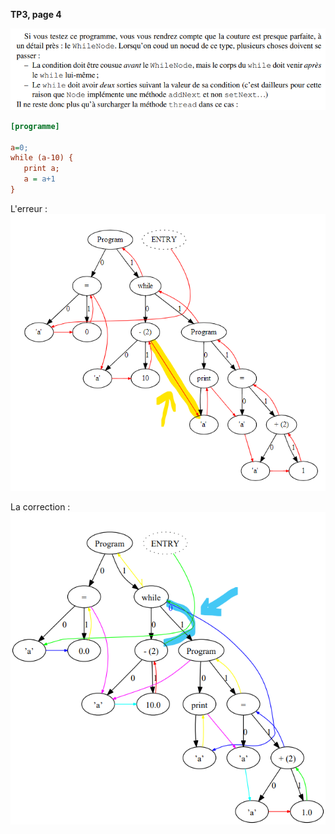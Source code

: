 **TP3, page 4**

![](Screen/2022-10-27-10-56-39.png)


```ini
[programme]

a=0;
while (a-10) {
   print a;
   a = a+1
}
```

L'erreur : 
![](Screen/2022-10-27-10-58-26.png)

La correction :
![](Screen/2022-10-27-11-01-03.png)